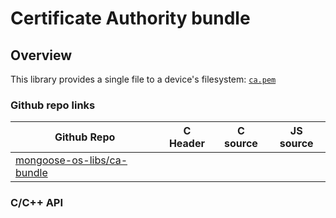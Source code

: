 # Certificate Authority bundle

## Overview

This library provides a single file to a device's filesystem: [`ca.pem`](fs/ca.pem)

### Github repo links
| Github Repo | C Header | C source  | JS source |
| ----------- | -------- | --------  | ----------------- |
| [mongoose-os-libs/ca-bundle](https://github.com/mongoose-os-libs/ca-bundle) | &nbsp; | &nbsp;  | &nbsp;         |


### C/С++ API
